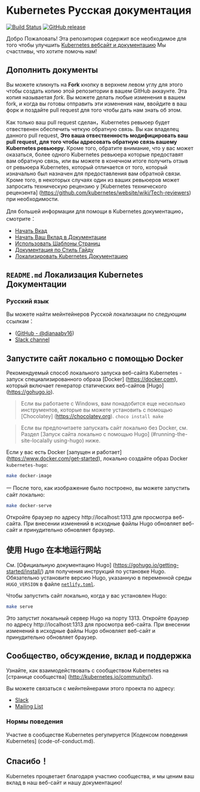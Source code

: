 # Kubernetes Русская документация
<!--
# The Kubernetes documentation
 -->

[![Build Status](https://api.travis-ci.org/kubernetes/website.svg?branch=master)](https://travis-ci.org/kubernetes/website)
[![GitHub release](https://img.shields.io/github/release/kubernetes/website.svg)](https://github.com/kubernetes/website/releases/latest)

<!--
Welcome! This repository houses all of the assets required to build the [Kubernetes website and documentation](https://kubernetes.io/).
We're glad that you want to contribute!
 -->
Добро Пожаловать! Эта репозитория содержит все необходимое для того чтобы улучшить [Kubernetes вебсайт и документацию](https://kubernetes.io/)
Мы счастливы, что хотите помочь нам!

<!--
## Contributing to the docs
 -->
## Дополнить документы

<!--
You can click the **Fork** button in the upper-right area of the screen to create a copy of this repository in your GitHub account.
This copy is called a *fork*. Make any changes you want in your fork,
and when you are ready to send those changes to us, go to your fork and create a new pull request to let us know about it.
 -->
Вы можете кликнуть на **Fork** кнопку в верхнем левом углу для этого чтобы создать копию этой репозитории в вашем GitHub аккаунте.
Эта копия называетая *fork*. Вы можете делать любые изменения в вашем fork,
и когда вы готовы отправить эти изменения нам, ввойдите в ваш форк и поздайте pull request для того чтобы дать нам знать об этом.

<!--
Once your pull request is created, a Kubernetes reviewer will take responsibility for providing clear, actionable feedback.
As the owner of the pull request, **it is your responsibility to modify your pull request to address the feedback that has been provided to you by the Kubernetes reviewer.**
Also, note that you may end up having more than one Kubernetes reviewer provide you feedback or you may end up getting feedback from a Kubernetes reviewer that is different than the one initially assigned to provide you feedback.
Furthermore, in some cases, one of your reviewers might ask for a technical review from a [Kubernetes tech reviewer](https://github.com/kubernetes/website/wiki/Tech-reviewers) when needed.
Reviewers will do their best to provide feedback in a timely fashion but response time can vary based on circumstances.
 -->
Как только ваш  pull request сделан，Kubernetes ревьюер будет отвественен обеспечить четкую обратную связь. Вы как владелец данного pull request, **Это ваша отвественность модифицировать ваш pull request, для того чтобы адресовать обратную связь вашему Kubernetes ревьюеру.**
Кроме того, обратите внимание, что у вас может оказаться, более одного Kubernetes ревьюера которые предоставят вам обратную связь, или вы можете в конечном итоге получить отзыв от ревьюера Kubernetes, который отличается от того, который изначально был назначен для предоставления вам обратной связи.
Кроме того, в некоторых случаях один из ваших ревьюеров может запросить техническую рецензию у [Kubernetes технического рецензента] (https://github.com/kubernetes/website/wiki/Tech-reviewers) при необходимости.

<!--
For more information about contributing to the Kubernetes documentation, see:

* [Start contributing](https://kubernetes.io/docs/contribute/start/)
* [Staging Your Documentation Changes](http://kubernetes.io/docs/contribute/intermediate#view-your-changes-locally)
* [Using Page Templates](http://kubernetes.io/docs/contribute/style/page-templates/)
* [Documentation Style Guide](http://kubernetes.io/docs/contribute/style/style-guide/)
* [Localizing Kubernetes Documentation](https://kubernetes.io/docs/contribute/localization/)
 -->
Для большей информации для помощи в Kubernetes документацию，смотрите：

* [Начать Вкад](https://kubernetes.io/docs/contribute/start/)
* [Начать Ваш Вклад в Документации](http://kubernetes.io/docs/contribute/intermediate#view-your-changes-locally)
* [Использовать Шаблоны Страниц](http://kubernetes.io/docs/contribute/style/page-templates/)
* [Документация по Стиль Гайду](http://kubernetes.io/docs/contribute/style/style-guide/)
* [Локализировать Kubernetes Документацию](https://kubernetes.io/docs/contribute/localization/)

<!--
## `README.md`'s Localizing Kubernetes Documentation
 -->
## `README.md` Локализация Kubernetes Документации

<!--
### Русский

You can reach the maintainers of Korean localization at:

* [Slack channel](https://kubernetes.slack.com/messages/kubernetes-docs-ko)
 -->
### Русский язык

Вы можете найти мейнтейнеров Русской локализации по следующим ссылкам：

*  ([GitHub - @dianaabv16](https://github.com/dianaabv16))
* [Slack channel](https://kubernetes.slack.com/messages/kubernetes-docs-zh)

<!--
## Running the website locally using Docker
 -->
## Запустите сайт локально с помощью Docker

<!--
The recommended way to run the Kubernetes website locally is to run a specialized [Docker](https://docker.com) image that includes the [Hugo](https://gohugo.io) static website generator.
 -->
Рекомендуемый способ локального запуска веб-сайта Kubernetes - запуск специализированного образа [Docker] (https://docker.com), который включает генератор статических веб-сайтов [Hugo] (https://gohugo.io).

<!--
> If you are running on Windows, you'll need a few more tools which you can install with [Chocolatey](https://chocolatey.org). `choco install make`
 -->
> Если вы работаете c Windows, вам понадобится еще несколько инструментов, которые вы можете установить с помощью [Chocolatey] (https://chocolatey.org). `choco install make`

<!--
> If you'd prefer to run the website locally without Docker, see [Running the website locally using Hugo](#running-the-site-locally-using-hugo) below.
 -->
> Если вы предпочитаете запускать сайт локально без Docker, см. Раздел [Запуск сайта локально с помощью Hugo] (#running-the-site-localally using-hugo) ниже.

<!--
If you have Docker [up and running](https://www.docker.com/get-started), build the `kubernetes-hugo` Docker image locally:
 -->
Если у вас есть Docker [запущен и работает] (https://www.docker.com/get-started), локально создайте образ Docker `kubernetes-hugo`:

```bash
make docker-image
```

<!--
Once the image has been built, you can run the website locally:
 -->
一 После того, как изображение было построено, вы можете запустить сайт локально:

```bash
make docker-serve
```

<!--
Open up your browser to http://localhost:1313 to view the website. As you make changes to the source files, Hugo updates the website and forces a browser refresh.
 -->
Откройте браузер по адресу http://localhost:1313 для просмотра веб-сайта. При внесении изменений в исходные файлы Hugo обновляет веб-сайт и принудительно обновляет браузер.

<!--
## Running the website locally using Hugo
 -->
## 使用 Hugo 在本地运行网站

<!--
See the [official Hugo documentation](https://gohugo.io/getting-started/installing/) for Hugo installation instructions.
Make sure to install the Hugo version specified by the `HUGO_VERSION` environment variable in the [`netlify.toml`](netlify.toml#L9) file.
 -->
См. [Официальную документацию Hugo] (https://gohugo.io/getting-started/install/) для получения инструкций по установке Hugo.
Обязательно установите версию Hugo, указанную в переменной среды `HUGO_VERSION` в файле [`netlify.toml`](netlify.toml#L9).

<!--
To run the website locally when you have Hugo installed:
 -->
Чтобы запустить сайт локально, когда у вас установлен Hugo:

```bash
make serve
```

<!--
This will start the local Hugo server on port 1313. Open up your browser to http://localhost:1313 to view the website. As you make changes to the source files, Hugo updates the website and forces a browser refresh.
 -->
Это запустит локальный сервер Hugo на порту 1313. Откройте браузер по адресу http://localhost:1313 для просмотра веб-сайта. При внесении изменений в исходные файлы Hugo обновляет веб-сайт и принудительно обновляет браузер.

<!--
## Community, discussion, contribution, and support
 -->
## Сообщество, обсуждение, вклад и поддержка

<!--
Learn how to engage with the Kubernetes community on the [community page](http://kubernetes.io/community/).
 -->
Узнайте, как взаимодействовать с сообществом Kubernetes на [странице сообщества] (http://kubernetes.io/community/).


<!--
You can reach the maintainers of this project at:
 -->
Вы можете связаться с мейнтейнерами этого проекта по адресу:

- [Slack](https://kubernetes.slack.com/messages/sig-docs)
- [Mailing List](https://groups.google.com/forum/#!forum/kubernetes-sig-docs)

<!--
### Code of conduct

Participation in the Kubernetes community is governed by the [Kubernetes Code of Conduct](code-of-conduct.md).
 -->
### Нормы поведения

Участие в сообществе Kubernetes регулируется [Кодексом поведения Kubernetes] (code-of-conduct.md).

<!--
## Thank you!

Kubernetes thrives on community participation, and we appreciate your contributions to our website and our documentation!
 -->
## Спасибо！

Kubernetes процветает благодаря участию сообщества, и мы ценим ваш вклад в наш веб-сайт и нашу документацию!

